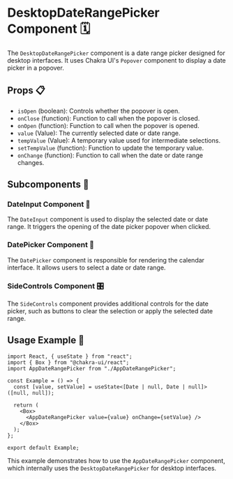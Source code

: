 # DesktopDateRangePicker Component 🗓️

The `DesktopDateRangePicker` component is a date range picker designed for desktop interfaces. It uses Chakra UI's `Popover` component to display a date picker in a popover.

## Props 📋

- `isOpen` (boolean): Controls whether the popover is open.
- `onClose` (function): Function to call when the popover is closed.
- `onOpen` (function): Function to call when the popover is opened.
- `value` (Value): The currently selected date or date range.
- `tempValue` (Value): A temporary value used for intermediate selections.
- `setTempValue` (function): Function to update the temporary value.
- `onChange` (function): Function to call when the date or date range changes.

## Subcomponents 🧩

### DateInput Component 📝

The `DateInput` component is used to display the selected date or date range. It triggers the opening of the date picker popover when clicked.

### DatePicker Component 📅

The `DatePicker` component is responsible for rendering the calendar interface. It allows users to select a date or date range.

### SideControls Component 🎛️

The `SideControls` component provides additional controls for the date picker, such as buttons to clear the selection or apply the selected date range.

## Usage Example 🚀

```tsx
import React, { useState } from "react";
import { Box } from "@chakra-ui/react";
import AppDateRangePicker from "./AppDateRangePicker";

const Example = () => {
  const [value, setValue] = useState<[Date | null, Date | null]>([null, null]);

  return (
    <Box>
      <AppDateRangePicker value={value} onChange={setValue} />
    </Box>
  );
};

export default Example;
```

This example demonstrates how to use the `AppDateRangePicker` component, which internally uses the `DesktopDateRangePicker` for desktop interfaces.
